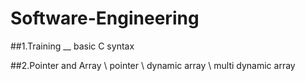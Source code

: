 # Software-Engineering

##1.Training __
basic C syntax

##2.Pointer and Array \\
pointer \\
dynamic array \\
multi dynamic array
